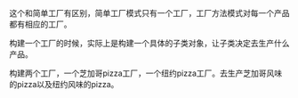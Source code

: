 这个和简单工厂有区别，简单工厂模式只有一个工厂，工厂方法模式对每一个产品都有相应的工厂。

构建一个工厂的时候，实际上是构建一个具体的子类对象，让子类决定去生产什么产品。

构建两个工厂，一个芝加哥pizza工厂，一个纽约pizza工厂。去生产芝加哥风味的pizza以及纽约风味的pizza。
